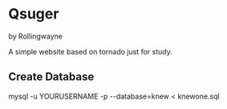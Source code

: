 # Qsuger
by Rollingwayne

A simple website based on tornado just for study.

## Create Database
mysql -u YOURUSERNAME -p --database=knew < knewone.sql
